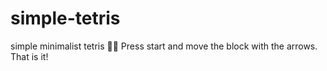 # simple-tetris
simple minimalist tetris 🏃🏽
Press start and move the block with the arrows. That is it!
